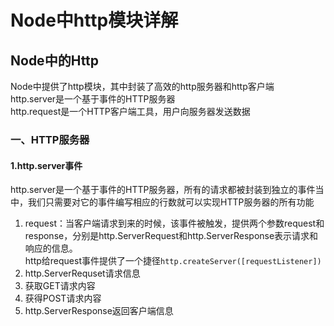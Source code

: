 Node中http模块详解
=
Node中的Http
-
Node中提供了http模块，其中封装了高效的http服务器和http客户端  
http.server是一个基于事件的HTTP服务器  
http.request是一个HTTP客户端工具，用户向服务器发送数据
### 一、HTTP服务器
#### 1.http.server事件

http.server是一个基于事件的HTTP服务器，所有的请求都被封装到独立的事件当中，我们只需要对它的事件编写相应的行数就可以实现HTTP服务器的所有功能  
1. request：当客户端请求到来的时候，该事件被触发，提供两个参数request和response，分别是http.ServerRequest和http.ServerResponse表示请求和响应的信息。  
http给request事件提供了一个捷径`http.createServer([requestListener])`
2. http.ServerRequset请求信息
3. 获取GET请求内容
4. 获得POST请求内容
5. http.ServerResponse返回客户端信息
